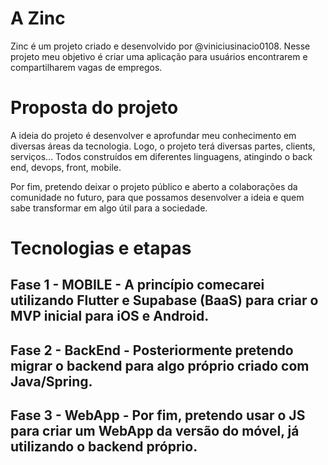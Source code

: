 # A Zinc

Zinc é um projeto criado e desenvolvido por @viniciusinacio0108. Nesse projeto meu objetivo é criar uma aplicação para usuários encontrarem e compartilharem vagas de empregos.

# Proposta do projeto

A ideia do projeto é desenvolver e aprofundar meu conhecimento em diversas áreas da tecnologia. Logo, o projeto terá diversas partes, clients, serviços... Todos construídos em diferentes linguagens, atingindo o back end, devops, front, mobile.

Por fim, pretendo deixar o projeto público e aberto a colaborações da comunidade no futuro, para que possamos desenvolver a ideia e quem sabe transformar em algo útil para a sociedade.

# Tecnologias e etapas

## Fase 1 - MOBILE - A princípio comecarei utilizando Flutter e Supabase (BaaS) para criar o MVP inicial para iOS e Android.
## Fase 2 - BackEnd - Posteriormente pretendo migrar o backend para algo próprio criado com Java/Spring.
## Fase 3 - WebApp - Por fim, pretendo usar o JS para criar um WebApp da versão do móvel, já utilizando o backend próprio.
